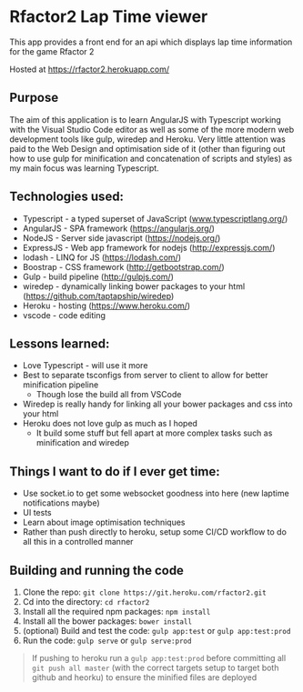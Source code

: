 # Rfactor2 Lap Time viewer

This app provides a front end for an api which displays lap time information for the game Rfactor 2

Hosted at https://rfactor2.herokuapp.com/

## Purpose

The aim of this application is to learn AngularJS with Typescript working with the Visual Studio Code editor as well as some of the more modern web development tools like gulp, wiredep and Heroku.
Very little attention was paid to the Web Design and optimisation side of it (other than figuring out how to use gulp for minification and concatenation of scripts and styles) as my main focus was learning Typescript.

## Technologies used:
- Typescript - a typed superset of JavaScript (www.typescriptlang.org/) 
- AngularJS - SPA framework (https://angularjs.org/)
- NodeJS - Server side javascript (https://nodejs.org/)
- ExpressJS - Web app framework for nodejs (http://expressjs.com/)
- lodash - LINQ for JS (https://lodash.com/)
- Boostrap - CSS framework (http://getbootstrap.com/)
- Gulp - build pipeline (http://gulpjs.com/)
- wiredep - dynamically linking bower packages to your html (https://github.com/taptapship/wiredep)
- Heroku - hosting (https://www.heroku.com/)
- vscode - code editing

## Lessons learned:
- Love Typescript - will use it more
- Best to separate tsconfigs from server to client to allow for better minification pipeline
    - Though lose the build all from VSCode
- Wiredep is really handy for linking all your bower packages and css into your html
- Heroku does not love gulp as much as I hoped
    - It build some stuff but fell apart at more complex tasks such as minification and wiredep
    
## Things I want to do if I ever get time:
- Use socket.io to get some websocket goodness into here (new laptime notifications maybe)
- UI tests
- Learn about image optimisation techniques
- Rather than push directly to heroku, setup some CI/CD workflow to do all this in a controlled manner
    
## Building and running the code
1. Clone the repo: `git clone https://git.heroku.com/rfactor2.git`
1. Cd into the directory: `cd rfactor2`
1. Install all the required npm packages: `npm install`
1. Install all the bower packages: `bower install`
1. (optional) Build and test the code: `gulp app:test` or `gulp app:test:prod`
1. Run the code: `gulp serve` or `gulp serve:prod`

> If pushing to heroku run a `gulp app:test:prod` before committing all `git push all master` (with the correct targets setup to target both github and heorku) to ensure the minified files are deployed 